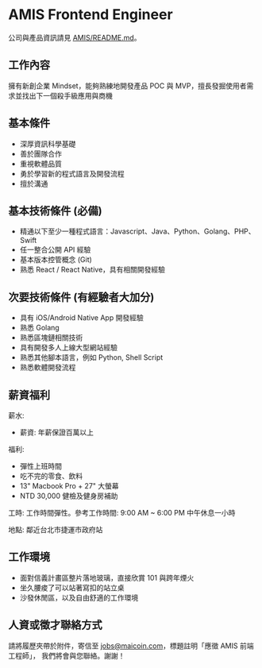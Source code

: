 # AMIS Frontend Engineer

公司與產品資訊請見 [AMIS/README.md](README.md)。

## 工作內容

擁有新創企業 Mindset，能夠熟練地開發產品 POC 與 MVP，擅長發掘使用者需求並找出下一個殺手級應用與商機

## 基本條件
* 深厚資訊科學基礎
* 善於團隊合作
* 重視軟體品質
* 勇於學習新的程式語言及開發流程
* 擅於溝通

## 基本技術條件 (必備)
* 精通以下至少一種程式語言：Javascript、Java、Python、Golang、PHP、Swift
* 任一整合公開 API 經驗
* 基本版本控管概念 (Git)
* 熟悉 React / React Native，具有相關開發經驗

## 次要技術條件 (有經驗者大加分)
* 具有 iOS/Android Native App 開發經驗
* 熟悉 Golang
* 熟悉區塊鏈相關技術
* 具有開發多人上線大型網站經驗
* 熟悉其他腳本語言，例如 Python, Shell Script
* 熟悉軟體開發流程

## 薪資福利

薪水:

* 薪資: 年薪保證百萬以上

福利:

* 彈性上班時間
* 吃不完的零食、飲料
* 13" Macbook Pro + 27" 大螢幕
* NTD 30,000 健檢及健身房補助

工時: 工作時間彈性。參考工作時間: 9:00 AM ~ 6:00 PM 中午休息一小時

地點: 鄰近台北市捷運市政府站

## 工作環境

* 面對信義計畫區整片落地玻璃，直接欣賞 101 與跨年煙火
* 坐久腰痠了可以站著寫扣的站立桌
* 沙發休閒區，以及自由舒適的工作環境

## 人資或徵才聯絡方式
請將履歷夾帶於附件，寄信至 jobs@maicoin.com，標題註明「應徵 AMIS 前端工程師」， 我們將會與您聯絡。謝謝！
